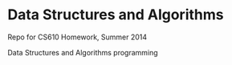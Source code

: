 Data Structures and Algorithms
=====

Repo for CS610 Homework, Summer 2014

Data Structures and Algorithms programming

